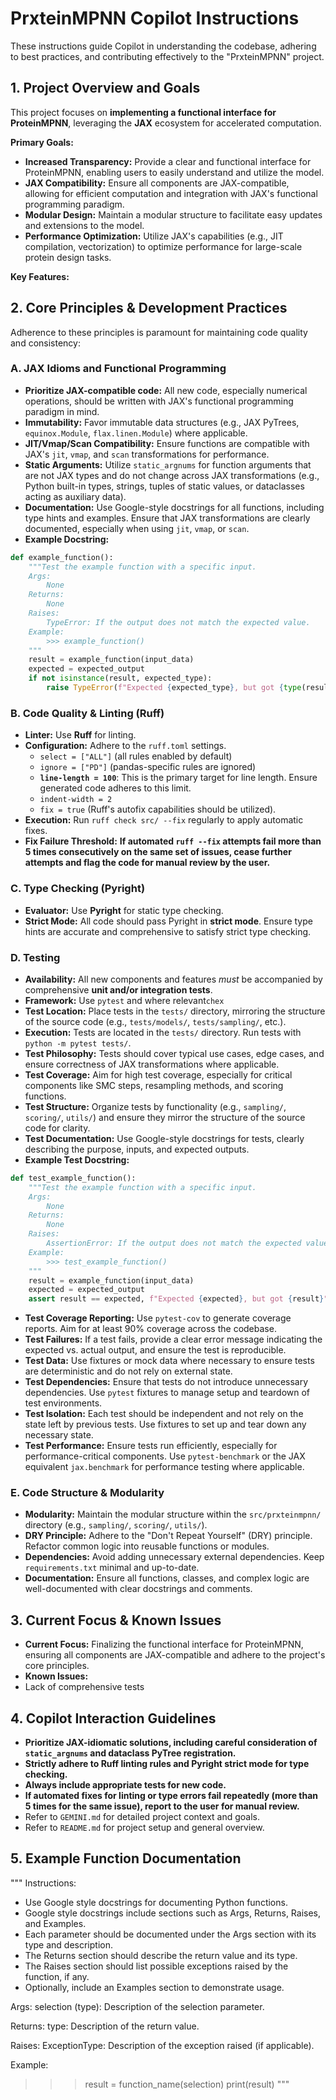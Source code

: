 <!-- Use this file to provide workspace-specific custom instructions to Copilot. For more details, visit https://code.visualstudio.com/docs/copilot/copilot-customization#_use-a-githubcopilotinstructionsmd-file -->

# PrxteinMPNN Copilot Instructions

These instructions guide Copilot in understanding the codebase, adhering to best practices, and contributing effectively to the "PrxteinMPNN" project.

## 1. Project Overview and Goals

This project focuses on **implementing a functional interface for ProteinMPNN**, leveraging the **JAX** ecosystem for accelerated computation.

**Primary Goals:**
* **Increased Transparency:** Provide a clear and functional interface for ProteinMPNN, enabling users to easily understand and utilize the model.
* **JAX Compatibility:** Ensure all components are JAX-compatible, allowing for efficient computation and integration with JAX's functional programming paradigm.
* **Modular Design:** Maintain a modular structure to facilitate easy updates and extensions to the model.
* **Performance Optimization:** Utilize JAX's capabilities (e.g., JIT compilation, vectorization) to optimize performance for large-scale protein design tasks.


**Key Features:**


## 2. Core Principles & Development Practices

Adherence to these principles is paramount for maintaining code quality and consistency:

### A. JAX Idioms and Functional Programming
* **Prioritize JAX-compatible code:** All new code, especially numerical operations, should be written with JAX's functional programming paradigm in mind.
* **Immutability:** Favor immutable data structures (e.g., JAX PyTrees, `equinox.Module`, `flax.linen.Module`) where applicable.
* **JIT/Vmap/Scan Compatibility:** Ensure functions are compatible with JAX's `jit`, `vmap`, and `scan` transformations for performance.
* **Static Arguments:** Utilize `static_argnums` for function arguments that are not JAX types and do not change across JAX transformations (e.g., Python built-in types, strings, tuples of static values, or dataclasses acting as auxiliary data).
* **Documentation:** Use Google-style docstrings for all functions, including type hints and examples. Ensure that JAX transformations are clearly documented, especially when using `jit`, `vmap`, or `scan`.
* **Example  Docstring:**
```python
def example_function():
    """Test the example function with a specific input.
    Args:
        None
    Returns:
        None
    Raises:
        TypeError: If the output does not match the expected value.
    Example:
        >>> example_function()
    """
    result = example_function(input_data)
    expected = expected_output
    if not isinstance(result, expected_type):
        raise TypeError(f"Expected {expected_type}, but got {type(result)}")
```

### B. Code Quality & Linting (Ruff)
* **Linter:** Use **Ruff** for linting.
* **Configuration:** Adhere to the `ruff.toml` settings.
    * `select = ["ALL"]` (all rules enabled by default)
    * `ignore = ["PD"]` (pandas-specific rules are ignored)
    * **`line-length = 100`**: This is the primary target for line length. Ensure generated code adheres to this limit.
    * `indent-width = 2`
    * `fix = true` (Ruff's autofix capabilities should be utilized).
* **Execution:** Run `ruff check src/ --fix` regularly to apply automatic fixes.
* **Fix Failure Threshold:** **If automated `ruff --fix` attempts fail more than 5 times consecutively on the same set of issues, cease further attempts and flag the code for manual review by the user.**

### C. Type Checking (Pyright)
* **Evaluator:** Use **Pyright** for static type checking.
* **Strict Mode:** All code should pass Pyright in **strict mode**. Ensure type hints are accurate and comprehensive to satisfy strict type checking.

### D. Testing
* **Availability:** All new components and features *must* be accompanied by comprehensive **unit and/or integration tests**.
* **Framework:** Use `pytest` and where relevant`chex`
* **Test Location:** Place tests in the `tests/` directory, mirroring the structure of the source code (e.g., `tests/models/`, `tests/sampling/`, etc.).
* **Execution:** Tests are located in the `tests/` directory. Run tests with `python -m pytest tests/`.
* **Test Philosophy:** Tests should cover typical use cases, edge cases, and ensure correctness of JAX transformations where applicable.
* **Test Coverage:** Aim for high test coverage, especially for critical components like SMC steps, resampling methods, and scoring functions.
* **Test Structure:** Organize tests by functionality (e.g., `sampling/`, `scoring/`, `utils/`) and ensure they mirror the structure of the source code for clarity.
* **Test Documentation:** Use Google-style docstrings for tests, clearly describing the purpose, inputs, and expected outputs.
* **Example Test Docstring:**
```python
def test_example_function():
    """Test the example function with a specific input.
    Args:
        None
    Returns:
        None
    Raises:
        AssertionError: If the output does not match the expected value. 
    Example:
        >>> test_example_function()
    """
    result = example_function(input_data)
    expected = expected_output
    assert result == expected, f"Expected {expected}, but got {result}"
```
* **Test Coverage Reporting:** Use `pytest-cov` to generate coverage reports. Aim for at least 90% coverage across the codebase.
* **Test Failures:** If a test fails, provide a clear error message indicating the expected vs. actual output, and ensure the test is reproducible.
* **Test Data:** Use fixtures or mock data where necessary to ensure tests are deterministic and do not rely on external state.
* **Test Dependencies:** Ensure that tests do not introduce unnecessary dependencies. Use `pytest` fixtures to manage setup and teardown of test environments.
* **Test Isolation:** Each test should be independent and not rely on the state left by previous tests. Use fixtures to set up and tear down any necessary state.
* **Test Performance:** Ensure tests run efficiently, especially for performance-critical components. Use `pytest-benchmark` or the JAX equivalent `jax.benchmark` for performance testing where applicable.

### E. Code Structure & Modularity
* **Modularity:** Maintain the modular structure within the `src/prxteinmpnn/` directory (e.g., `sampling/`, `scoring/`, `utils/`).
* **DRY Principle:** Adhere to the "Don't Repeat Yourself" (DRY) principle. Refactor common logic into reusable functions or modules.
* **Dependencies:** Avoid adding unnecessary external dependencies. Keep `requirements.txt` minimal and up-to-date.
* **Documentation:** Ensure all functions, classes, and complex logic are well-documented with clear docstrings and comments.

## 3. Current Focus & Known Issues

* **Current Focus:** Finalizing the functional interface for ProteinMPNN, ensuring all components are JAX-compatible and adhere to the project's core principles.
* **Known Issues:**
 * Lack of comprehensive tests

## 4. Copilot Interaction Guidelines

* **Prioritize JAX-idiomatic solutions, including careful consideration of `static_argnums` and dataclass PyTree registration.**
* **Strictly adhere to Ruff linting rules and Pyright strict mode for type checking.**
* **Always include appropriate tests for new code.**
* **If automated fixes for linting or type errors fail repeatedly (more than 5 times for the same issue), report to the user for manual review.**
* Refer to `GEMINI.md` for detailed project context and goals.
* Refer to `README.md` for project setup and general overview.

## 5. Example Function Documentation
"""
Instructions:
- Use Google style docstrings for documenting Python functions.
- Google style docstrings include sections such as Args, Returns, Raises, and Examples.
- Each parameter should be documented under the Args section with its type and description.
- The Returns section should describe the return value and its type.
- The Raises section should list possible exceptions raised by the function, if any.
- Optionally, include an Examples section to demonstrate usage.

Args:
  selection (type): Description of the selection parameter.

Returns:
  type: Description of the return value.

Raises:
  ExceptionType: Description of the exception raised (if applicable).

Example:
  >>> result = function_name(selection)
  >>> print(result)
"""